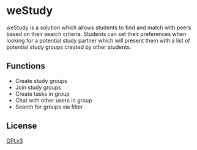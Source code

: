 # weStudy

weStudy is a solution which allows students to find and match with peers based on their search criteria. Students can set their preferences when looking for a potential study partner which will present them with a list of potential study groups created by other students. 

## Functions

- Create study groups
- Join study groups
- Create tasks in group
- Chat with other users in group
- Search for groups via filter


## License
[GPLv3](LICENSE.md)

